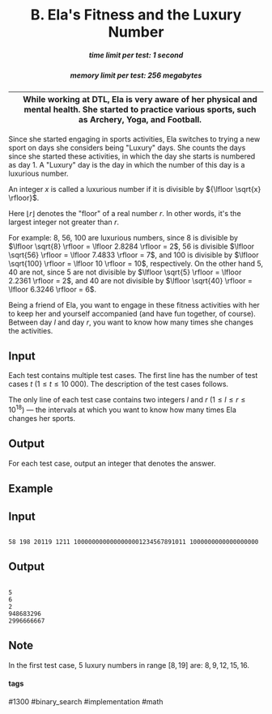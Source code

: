 <h1 style='text-align: center;'> B. Ela's Fitness and the Luxury Number</h1>

<h5 style='text-align: center;'>time limit per test: 1 second</h5>
<h5 style='text-align: center;'>memory limit per test: 256 megabytes</h5>



|  | While working at DTL, Ela is very aware of her physical and mental health. She started to practice various sports, such as Archery, Yoga, and Football. |
| --- | --- |



Since she started engaging in sports activities, Ela switches to trying a new sport on days she considers being "Luxury" days. She counts the days since she started these activities, in which the day she starts is numbered as day $1$. A "Luxury" day is the day in which the number of this day is a luxurious number. 

An integer $x$ is called a luxurious number if it is divisible by ${\lfloor \sqrt{x} \rfloor}$.

Here $\lfloor r \rfloor$ denotes the "floor" of a real number $r$. In other words, it's the largest integer not greater than $r$.

For example: $8$, $56$, $100$ are luxurious numbers, since $8$ is divisible by $\lfloor \sqrt{8} \rfloor = \lfloor 2.8284 \rfloor = 2$, $56$ is divisible $\lfloor \sqrt{56} \rfloor = \lfloor 7.4833 \rfloor = 7$, and $100$ is divisible by $\lfloor \sqrt{100} \rfloor = \lfloor 10 \rfloor = 10$, respectively. On the other hand $5$, $40$ are not, since $5$ are not divisible by $\lfloor \sqrt{5} \rfloor = \lfloor 2.2361 \rfloor = 2$, and $40$ are not divisible by $\lfloor \sqrt{40} \rfloor = \lfloor 6.3246 \rfloor = 6$.

Being a friend of Ela, you want to engage in these fitness activities with her to keep her and yourself accompanied (and have fun together, of course). Between day $l$ and day $r$, you want to know how many times she changes the activities.

## Input

Each test contains multiple test cases. The first line has the number of test cases $t$ ($1 \le t \le 10\ 000$). The description of the test cases follows.

The only line of each test case contains two integers $l$ and $r$ ($1 \le l \le r \le 10^{18}$) — the intervals at which you want to know how many times Ela changes her sports.

## Output

For each test case, output an integer that denotes the answer.

## Example

## Input


```

58 198 20119 1211 1000000000000000001234567891011 1000000000000000000
```
## Output


```

5
6
2
948683296
2996666667

```
## Note

In the first test case, $5$ luxury numbers in range $[8, 19]$ are: $8, 9, 12, 15, 16$.



#### tags 

#1300 #binary_search #implementation #math 